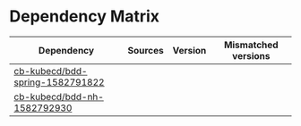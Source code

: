 # Dependency Matrix

Dependency | Sources | Version | Mismatched versions
---------- | ------- | ------- | -------------------
[cb-kubecd/bdd-spring-1582791822](https://github.com/cb-kubecd/bdd-spring-1582791822.git) |  | []() | 
[cb-kubecd/bdd-nh-1582792930](https://github.com/cb-kubecd/bdd-nh-1582792930.git) |  | []() | 
